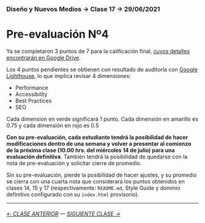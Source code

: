 ### Diseño y Nuevos Medios → Clase 17 → 29/06/2021

# Pre-evaluación Nº4

Ya se completaron 3 puntos de 7 para la calificación final, [cuyos detalles encontrarán en Google Drive](https://docs.google.com/spreadsheets/d/1Jq_JWwmwsCHphn6ObXPPuwVcePRhkDPyd5IeEVATWO8/edit?usp=sharing). 

Los 4 puntos pendientes se obtienen con resultado de auditoría con [Google Lighthouse](https://developers.google.com/web/tools/lighthouse?hl=es), lo que implica revisar 4 dimensiones:

- Performance
- Accessibility
- Best Practices
- SEO

Cada dimension en verde significará 1 punto. Cada dimensión en amarillo es 0.75 y cada dimensión en rojo es 0.5 

**Con su pre-evaluación, cada estudiante tendrá la posibilidad de hacer modificaciones dentro de una semana y volver a presentar al comienzo de la próxima clase (10.00 hrs. del miércoles 14 de julio) para una evaluación definitiva**. También tendrá la posibilidad de quedarse con la nota de pre-evaluación y solicitar cierre de promedio.

Sin su pre-evaluación, pierde la posibilidad de hacer ajustes, y su promedio se cierra con una cuarta nota que considerará los puntos obtenidos en clases 14, 15 y 17 (respectivamente: `README.md`, Style Guide y dominio definitivo configurado con su `index.html` provisorio).

- - - - - - - 

###### [← CLASE ANTERIOR](https://github.com/profesorfaco/dno037-2022/tree/main/clase-16) — [SIGUIENTE CLASE →](https://github.com/profesorfaco/dno037-2022/tree/main/clase-18)
